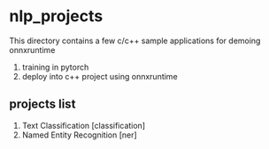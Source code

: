 # nlp_projects
This directory contains a few c/c++ sample applications for demoing onnxruntime

1. training in pytorch
2. deploy into c++ project using onnxruntime

## projects list

1. Text Classification [classification]
2. Named Entity Recognition [ner]
